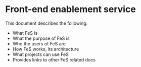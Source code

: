 # Front-end enablement service

This document describes the following:

* What FeS is
* What the purpose of FeS is
* Who the users of FeS are
* How FeS works, its architecture
* What projects can use FeS
* Provides links to other FeS related docs

